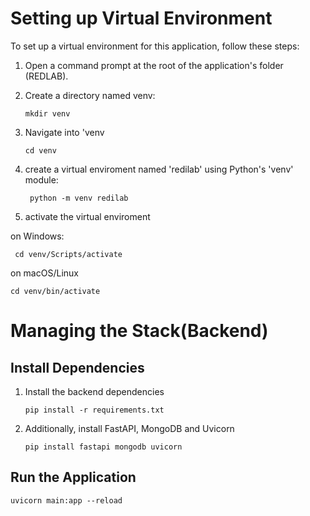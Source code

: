 

# Setting up Virtual Environment
To set up a virtual environment for this application, follow these steps:

1. Open a command prompt at the root of the application's folder (REDLAB).
2. Create a directory named venv:

    `mkdir venv`

3. Navigate into 'venv

    `cd venv`

4. create a virtual enviroment named 'redilab' using Python's 'venv' module: 

    ` python -m venv redilab`

5. activate the virtual enviroment 

on Windows:

` cd venv/Scripts/activate`

on macOS/Linux

`cd venv/bin/activate`

# Managing the Stack(Backend)
## Install Dependencies

1. Install the backend dependencies

    `pip install -r requirements.txt`

2. Additionally, install FastAPI, MongoDB and Uvicorn

    `pip install fastapi mongodb uvicorn`

## Run the Application

    uvicorn main:app --reload
